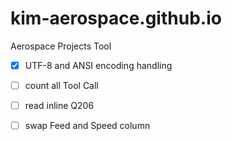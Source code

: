 # kim-aerospace.github.io
Aerospace Projects Tool

- [x] UTF-8 and ANSI encoding handling
- [ ] count all Tool Call
- [ ] read inline Q206
- [ ] swap Feed and Speed column

